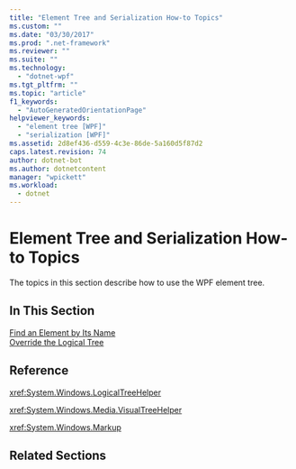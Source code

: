 ```yaml
---
title: "Element Tree and Serialization How-to Topics"
ms.custom: ""
ms.date: "03/30/2017"
ms.prod: ".net-framework"
ms.reviewer: ""
ms.suite: ""
ms.technology: 
  - "dotnet-wpf"
ms.tgt_pltfrm: ""
ms.topic: "article"
f1_keywords: 
  - "AutoGeneratedOrientationPage"
helpviewer_keywords: 
  - "element tree [WPF]"
  - "serialization [WPF]"
ms.assetid: 2d8ef436-d559-4c3e-86de-5a160d5f87d2
caps.latest.revision: 74
author: dotnet-bot
ms.author: dotnetcontent
manager: "wpickett"
ms.workload: 
  - dotnet
---
```

# Element Tree and Serialization How-to Topics
The topics in this section describe how to use the WPF element tree.  
  
## In This Section  
 [Find an Element by Its Name](../../../../docs/framework/wpf/advanced/how-to-find-an-element-by-its-name.md)  
 [Override the Logical Tree](../../../../docs/framework/wpf/advanced/how-to-override-the-logical-tree.md)  
  
## Reference  
 <xref:System.Windows.LogicalTreeHelper>  
  
 <xref:System.Windows.Media.VisualTreeHelper>  
  
 <xref:System.Windows.Markup>  
  
## Related Sections
